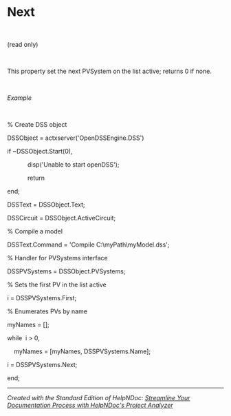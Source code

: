 # Next

&nbsp;

(read only)

&nbsp;

This property set the next PVSystem on the list active; returns 0 if none.

&nbsp;

*Example*

&nbsp;

% Create DSS object

DSSObject = actxserver('OpenDSSEngine.DSS')

if ~DSSObject.Start(0),

&nbsp; &nbsp; &nbsp; &nbsp; &nbsp; &nbsp; disp('Unable to start openDSS');

&nbsp; &nbsp; &nbsp; &nbsp; &nbsp; &nbsp; return

end;

DSSText = DSSObject.Text;

DSSCircuit = DSSObject.ActiveCircuit;

% Compile a model &nbsp; &nbsp;

DSSText.Command = 'Compile C:\\myPath\\myModel.dss';

% Handler for PVSystems interface

DSSPVSystems = DSSObject.PVSystems;

% Sets the first PV in the list active

i = DSSPVSystems.First;

% Enumerates PVs by name

myNames = \[\];

while&nbsp; i \> 0,

&nbsp; &nbsp; myNames = \[myNames, DSSPVSystems.Name\];

i = DSSPVSystems.Next;

end;

***
_Created with the Standard Edition of HelpNDoc: [Streamline Your Documentation Process with HelpNDoc's Project Analyzer](<https://www.helpndoc.com/feature-tour/advanced-project-analyzer/>)_
